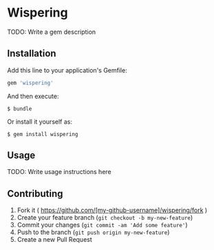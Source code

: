 # Wispering

TODO: Write a gem description

## Installation

Add this line to your application's Gemfile:

```ruby
gem 'wispering'
```

And then execute:

    $ bundle

Or install it yourself as:

    $ gem install wispering

## Usage

TODO: Write usage instructions here

## Contributing

1. Fork it ( https://github.com/[my-github-username]/wispering/fork )
2. Create your feature branch (`git checkout -b my-new-feature`)
3. Commit your changes (`git commit -am 'Add some feature'`)
4. Push to the branch (`git push origin my-new-feature`)
5. Create a new Pull Request
